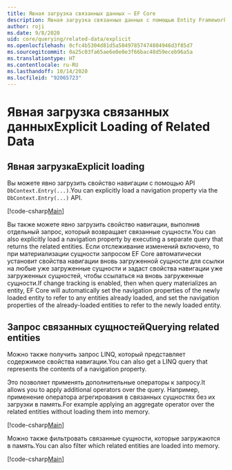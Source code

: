 ```yaml
---
title: Явная загрузка связанных данных — EF Core
description: Явная загрузка связанных данных с помощью Entity Framework Core
author: roji
ms.date: 9/8/2020
uid: core/querying/related-data/explicit
ms.openlocfilehash: 0cfc4b5304d81d5a58497857474804946d3f85d7
ms.sourcegitcommit: 0a25c03fa65ae6e0e0e3f66bac48d59eceb96a5a
ms.translationtype: HT
ms.contentlocale: ru-RU
ms.lasthandoff: 10/14/2020
ms.locfileid: "92065723"
---
```

# <a name="explicit-loading-of-related-data"></a><span data-ttu-id="0961e-103">Явная загрузка связанных данных</span><span class="sxs-lookup"><span data-stu-id="0961e-103">Explicit Loading of Related Data</span></span>

## <a name="explicit-loading"></a><span data-ttu-id="0961e-104">Явная загрузка</span><span class="sxs-lookup"><span data-stu-id="0961e-104">Explicit loading</span></span>

<span data-ttu-id="0961e-105">Вы можете явно загрузить свойство навигации с помощью API `DbContext.Entry(...)`.</span><span class="sxs-lookup"><span data-stu-id="0961e-105">You can explicitly load a navigation property via the `DbContext.Entry(...)` API.</span></span>

[!code-csharp[Main](../../../../samples/core/Querying/RelatedData/Program.cs#Eager)]

<span data-ttu-id="0961e-106">Вы также можете явно загрузить свойство навигации, выполнив отдельный запрос, который возвращает связанные сущности.</span><span class="sxs-lookup"><span data-stu-id="0961e-106">You can also explicitly load a navigation property by executing a separate query that returns the related entities.</span></span> <span data-ttu-id="0961e-107">Если отслеживание изменений включено, то при материализации сущности запросом EF Core автоматически установит свойства навигации вновь загруженной сущности для ссылки на любые уже загруженные сущности и задаст свойства навигации уже загруженных сущностей, чтобы ссылаться на вновь загруженные сущности.</span><span class="sxs-lookup"><span data-stu-id="0961e-107">If change tracking is enabled, then when query materializes an entity, EF Core will automatically set the navigation properties of the newly loaded entity to refer to any entities already loaded, and set the navigation properties of the already-loaded entities to refer to the newly loaded entity.</span></span>

## <a name="querying-related-entities"></a><span data-ttu-id="0961e-108">Запрос связанных сущностей</span><span class="sxs-lookup"><span data-stu-id="0961e-108">Querying related entities</span></span>

<span data-ttu-id="0961e-109">Можно также получить запрос LINQ, который представляет содержимое свойства навигации.</span><span class="sxs-lookup"><span data-stu-id="0961e-109">You can also get a LINQ query that represents the contents of a navigation property.</span></span>

<span data-ttu-id="0961e-110">Это позволяет применять дополнительные операторы к запросу.</span><span class="sxs-lookup"><span data-stu-id="0961e-110">It allows you to apply additional operators over the query.</span></span> <span data-ttu-id="0961e-111">Например, применение оператора агрегирования в связанных сущностях без их загрузки в память.</span><span class="sxs-lookup"><span data-stu-id="0961e-111">For example applying an aggregate operator over the related entities without loading them into memory.</span></span>

[!code-csharp[Main](../../../../samples/core/Querying/RelatedData/Program.cs#NavQueryAggregate)]

<span data-ttu-id="0961e-112">Можно также фильтровать связанные сущности, которые загружаются в память.</span><span class="sxs-lookup"><span data-stu-id="0961e-112">You can also filter which related entities are loaded into memory.</span></span>

[!code-csharp[Main](../../../../samples/core/Querying/RelatedData/Program.cs#NavQueryFiltered)]
